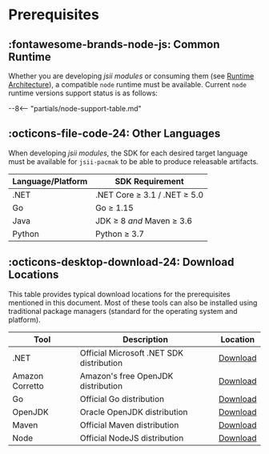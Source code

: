 # Prerequisites

## :fontawesome-brands-node-js: Common Runtime

Whether you are developing _jsii modules_ or consuming them (see [Runtime Architecture]), a compatible `node` runtime
must be available. Current `node` runtime versions support status is as follows:

--8<-- "partials/node-support-table.md"

[runtime architecture]: ../../overview/runtime-architecture.md

## :octicons-file-code-24: Other Languages

When developing _jsii modules_, the SDK for each desired target language must be available for `jsii-pacmak` to be able
to produce releasable artifacts.

| Language/Platform | SDK Requirement              |
| ----------------- | ---------------------------- |
| .NET              | .NET Core ≥ 3.1 / .NET ≥ 5.0 |
| Go                | Go ≥ 1.15                    |
| Java              | JDK ≥ 8 *and* Maven ≥ 3.6    |
| Python            | Python ≥ 3.7                 |


## :octicons-desktop-download-24: Download Locations

This table provides typical download locations for the prerequisites mentioned in this document. Most of these tools can
also be installed using traditional package managers (standard for the operating system and platform).

| Tool            | Description                              | Location                |
| --------------- | ---------------------------------------- | ------------------------|
| .NET            | Official Microsoft .NET SDK distribution | [Download][dl-dotnet]   |
| Amazon Corretto | Amazon's free OpenJDK distribution       | [Download][dl-corretto] |
| Go              | Official Go distribution                 | [Download][dl-go]       |
| OpenJDK         | Oracle OpenJDK distribution              | [Download][dl-openjdk]  |
| Maven           | Official Maven distribution              | [Download][dl-mvn]      |
| Node            | Official NodeJS distribution             | [Download][dl-node]     |

[dl-dotnet]: https://dotnet.microsoft.com/download
[dl-go]: https://golang.org/dl/
[dl-openjdk]: https://openjdk.java.net/install/index.html
[dl-corretto]: https://aws.amazon.com/fr/corretto/
[dl-mvn]: https://maven.apache.org/download.cgi
[dl-python]: https://www.python.org/downloads/
[dl-node]: https://nodejs.org/en/download/

